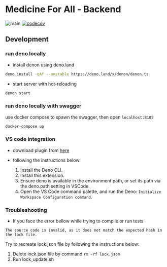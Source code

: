 # Medicine For All - Backend

![main](https://github.com/gu-tum-gun-aeng/med4all-be/actions/workflows/on-push-master.yaml/badge.svg)
[![codecov](https://codecov.io/gh/gu-tum-gun-aeng/med4all-be/branch/main/graph/badge.svg?token=EC9IE2G5JM)](https://codecov.io/gh/gu-tum-gun-aeng/med4all-be)

## Development

### run deno locally

- install denon using deno.land

```sh
deno install -qAf --unstable https://deno.land/x/denon/denon.ts
```

- start server with hot-reloading

```sh
denon start
```

### run deno locally with swagger

use docker compose to spawn the swagger, then open `localhost:8105`

```sh
docker-compose up
```

### VS code integration

- download plugin from
  [here](https://marketplace.visualstudio.com/items?itemName=denoland.vscode-deno)

- following the instructions below:
  1. Install the Deno CLI.
  2. Install this extension.
  3. Ensure deno is available in the environment path, or set its path via the
     deno.path setting in VSCode.
  4. Open the VS Code command palette, and run the Deno:
     `Initialize Workspace Configuration command`.

### Troubleshooting

- If you face the error bellow while trying to compile or run tests

```Error
The source code is invalid, as it does not match the expected hash in the lock file.
```

Try to recreate lock.json file by following the instructions below:

1. Delete lock.json file by command `rm -rf lock.json`
2. Run lock_update.sh
